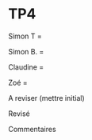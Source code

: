 TP4
===
Simon T = 

Simon B. = 

Claudine = 

Zoé = 


A reviser (mettre initial)



Revisé



Commentaires

